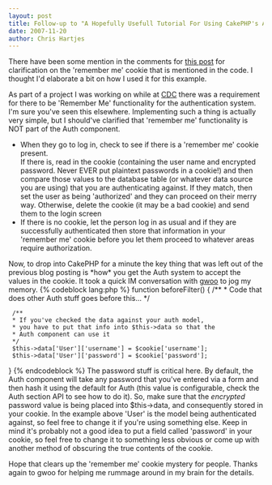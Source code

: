 ```yaml
--- 
layout: post
title: Follow-up to "A Hopefully Usefull Tutorial For Using CakePHP's Auth Component"
date: 2007-11-20
author: Chris Hartjes
---
```

<p>
There have been some mention in the comments for <a href="http://www.littlehart.net/atthekeyboard/2007/09/11/a-hopefully-useful-tutorial-for-using-cakephps-auth-component/">this post</a> for clarification on the 'remember me' cookie that is mentioned in the code.  I thought I'd elaborate a bit on how I used it for this example.</p>
<p>
As part of a project I was working on while at <a href="http://www.cakedevelopment.com">CDC</a> there was a requirement for there to be 'Remember Me' functionality for the authentication system.  I'm sure you've seen this elsewhere.  Implementing such a thing is actually very simple, but I should've clarified that 'remember me' functionality is NOT part of the Auth component.  
<ul>
<li>When they go to log in, check to see if there is a 'remember me' cookie present.</li>
<ii>If there is, read in the cookie (containing the user name and encrypted password.  Never EVER put plaintext passwords in a cookie!) and then compare those values to the database table (or whatever data source you are using) that you are authenticating against.  If they match, then set the user as being 'authorized' and they can proceed on their merry way.  Otherwise, delete the cookie (it may be a bad cookie) and send them to the login screen
<li>If there is no cookie, let the person log in as usual and if they are successfully authenticated then store that information  in your 'remember me' cookie before you let them proceed to whatever areas require authorization.</li>
</ii></ul>
</p><p>
Now, to drop into CakePHP for a minute the key thing that was left out of the previous blog posting is *how* you get the Auth system to accept the values in the cookie.  It took a quick IM conversation with <a href="http://rd11.com/">gwoo</a> to jog my memory.
{% codeblock lang:php %}
function beforeFilter() {
     /**
     * Code that does other Auth stuff goes before this...
     */

     /**
     * If you've checked the data against your auth model,
     * you have to put that info into $this->data so that the
     * Auth component can use it
     */
     $this->data['User']['username'] = $cookie['username'];
     $this->data['User']['password'] = $cookie['password'];
}
{% endcodeblock %}
The password stuff is critical here.  By default, the Auth component will take any password that you've entered via a form and then hash it using the default for Auth (this value is configurable, check the Auth section API to see how to do it).  So, make sure that the *encrypted* password value is being placed into $this->data, and consequently stored in your cookie.  In the example above 'User' is the model being authenticated against, so feel free to change it if you're using something else.  Keep in mind it's probably not a good idea to put a field called 'password' in your cookie, so feel free to change it to something less obvious or come up with another method of obscuring the true contents of the cookie.
</p>
<p>
Hope that clears up the 'remember me' cookie mystery for people.  Thanks again to gwoo for helping me rummage around in my brain for the details.
</p>
